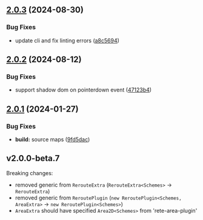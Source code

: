 ## [2.0.3](https://github.com/retejs/connection-reroute-plugin/compare/v2.0.2...v2.0.3) (2024-08-30)


### Bug Fixes

* update cli and fix linting errors ([a8c5694](https://github.com/retejs/connection-reroute-plugin/commit/a8c5694c375302acd15124abe76817ca701a2710))

## [2.0.2](https://github.com/retejs/connection-reroute-plugin/compare/v2.0.1...v2.0.2) (2024-08-12)


### Bug Fixes

* support shadow dom on pointerdown event ([47123b4](https://github.com/retejs/connection-reroute-plugin/commit/47123b43b46275d1c0cfc3b683bdf3ef2316e2f7))

## [2.0.1](https://github.com/retejs/connection-reroute-plugin/compare/v2.0.0...v2.0.1) (2024-01-27)


### Bug Fixes

* **build:** source maps ([9fd5dac](https://github.com/retejs/connection-reroute-plugin/commit/9fd5dacd059099ea3dd3c927cb407f3e81e469e1))

## v2.0.0-beta.7

Breaking changes:

- removed generic from `RerouteExtra` (`RerouteExtra<Schemes>` -> `RerouteExtra`)
- removed generic from `ReroutePlugin` (`new ReroutePlugin<Schemes, AreaExtra>` ->  `new ReroutePlugin<Schemes>`)
- `AreaExtra` should have specified `Area2D<Schemes>` from 'rete-area-plugin'
